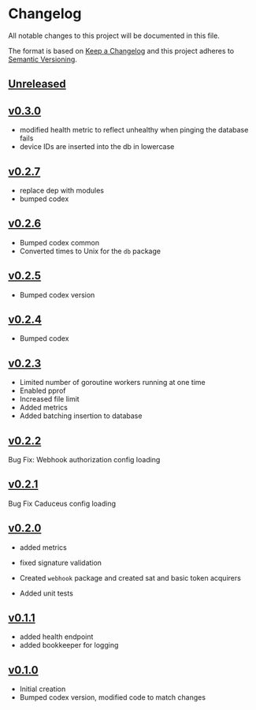 # Changelog
All notable changes to this project will be documented in this file.

The format is based on [Keep a Changelog](http://keepachangelog.com/en/1.0.0/)
and this project adheres to [Semantic Versioning](http://semver.org/spec/v2.0.0.html).

## [Unreleased]

## [v0.3.0]
 - modified health metric to reflect unhealthy when pinging the database fails
 - device IDs are inserted into the db in lowercase



## [v0.2.7]
- replace dep with modules
- bumped codex




## [v0.2.6]
 - Bumped codex common
 - Converted times to Unix for the `db` package



## [v0.2.5]
 - Bumped codex version



## [v0.2.4]
 - Bumped codex



## [v0.2.3]
 - Limited number of goroutine workers running at one time
 - Enabled pprof
 - Increased file limit
 - Added metrics
 - Added batching insertion to database


## [v0.2.2]
Bug Fix: Webhook authorization config loading



## [v0.2.1]
Bug Fix Caduceus config loading




## [v0.2.0]
- added metrics
- fixed signature validation
- Created `webhook` package and created sat and basic token acquirers

- Added unit tests

## [v0.1.1]
- added health endpoint
- added bookkeeper for logging

## [v0.1.0]
- Initial creation
- Bumped codex version, modified code to match changes

[Unreleased]: https://github.com/Comcast/codex-svalinn/compare/v0.3.0...HEAD
[v0.3.0]: https://github.com/Comcast/codex-svalinn/compare/v0.2.7...v0.3.0
[v0.2.7]: https://github.com/Comcast/codex-svalinn/compare/v0.2.6...v0.2.7
[v0.2.6]: https://github.com/Comcast/codex-svalinn/compare/v0.2.5...v0.2.6
[v0.2.5]: https://github.com/Comcast/codex-svalinn/compare/v0.2.4...v0.2.5
[v0.2.4]: https://github.com/Comcast/codex-svalinn/compare/v0.2.3...v0.2.4
[v0.2.3]: https://github.com/Comcast/codex-svalinn/compare/v0.2.2...v0.2.3
[v0.2.2]: https://github.com/Comcast/codex-svalinn/compare/v0.2.1...v0.2.2
[v0.2.1]: https://github.com/Comcast/codex-svalinn/compare/v0.2.0...v0.2.1
[v0.2.0]: https://github.com/Comcast/codex-svalinn/compare/v0.1.1...v0.2.0
[v0.1.1]: https://github.com/Comcast/codex-svalinn/compare/v0.1.0...v0.1.1
[v0.1.0]: https://github.com/Comcast/codex-svalinn/compare/0.0.0...v0.1.0
